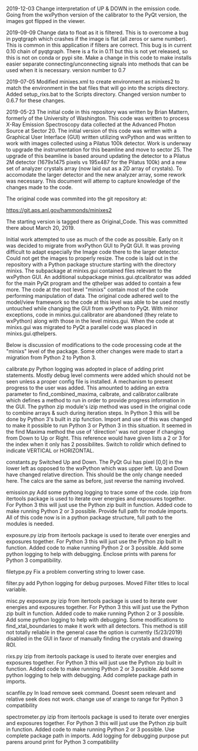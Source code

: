 2019-12-03
Change interpretation of UP & DOWN in the emission code.  Going from the 
wxPython version of the calibrator to the PyQt version, the images got flipped
in the viewer.


2019-09-09
Change data to float as it is filtered.  This is to overcome a bug in pyqtgraph
which crashes if the image is flat (all zeros or same number).  This is common 
in this application if filters are correct.  This bug is in current 0.10 chain 
of pyqtgraph.  There is a fix in 0.11 but this is not yet released, so this is 
not on conda or pypi site.  Make a change in this code to make installs easier
separate connecting/unconnecting signals into methods that can be used when it
is necessary.
version number to 0.7

2019-07-05
Modified minixes.xml to create environment as minixes2 to match the 
environment in the bat files that will go into the scripts directory.
Added setup_rixs.bat to the Scripts directory.
Changed version number to 0.6.7 for these changes.



2019-05-23
The initial code in this repository was written by Brian Mattern, formerly
of the University of Washington.  This code was written to process X-Ray 
Emission Spectroscopy data collected at the Advanced Photon Source at 
Sector 20.  The initial version of this code was written with a Graphical
User Interface (GUI) written utilizing wxPython and was written to work
with images collected using a Pilatus 100k detector.
Work is underway to upgrade the instrumentation for this beamline and move
to sector 25.  The upgrade of this beamline is based around updating the 
detector to a Pilatus 2M detector (1679x1475 pixels vs 195x487 for the
Pilatus 100k) and a new set of analyzer crystals array (now laid out as a 
2D array of crystals).
To accomodate the larger detector and the new analyzer array, some rework 
was necessary.  This document will attemp to capture knowledge of the 
changes made to the code.

The original code was commited into the git repository at:

https://git.aps.anl.gov/hammonds/minixes2

The starting version is tagged there as Original_Code.  This was committed 
there about March 20, 2019.  

Initial work attempted to use as much of the code as possible.  Early on 
it was decided to migrate from wxPython GUI to PyQt GUI.  It was proving 
difficult to adapt especially the Image code there to the larger detector.
Could not get the images to properly resize.  The code is laid out in the 
repository with a Python package structure starting with the directory 
minixs.  The subpackage at minixs.gui contained files relevant to the 
wxPython GUI.  An additional subpackage minixs.gui.qtcalibrator was added 
for the main PyQt program and the qthelper was added to contain a few more.
The code at the root level "minixs" contain most of the code performing
manipulation of data.  The original code adhered well to the model/view 
framework so the code at this level was able to be used mostly untouched 
while changing the GUI from wxPython to PyQt.  With minor exceptions, code 
in minixs.gui.calibrator are abandoned (they relate to wxPython) along with 
those in the level minixs.gui.  When the code at minixs.gui was migrated to 
PyQt a parallel code was placed in minixs.gui.qthelpers.  

Below is discussion of modifications to the code processing code at the 
"minixs" level of the package.
Some other changes were made to start a migration from Python 2 to Python
3.

calibrate.py
Python logging was adopted in place of adding print statements.  Mostly 
debug level comments were added which should not be seen unless a proper 
config file is installed.
A mechanism to present progress to the user was added.  This amounted to 
adding an extra parameter to find_combined_maxima, calbrate, and 
calibrator.calibrate which defines a method to run in order to provide 
progress information in the GUI.
The python zip module's izip method was used in the original code to 
combine arrays & such during iteration steps.  In Python 3 this will be 
done by Python 3's built in zip function.  Import and use of this was changed
to make it possible to run Python 3 or Python 3 in this situation.
It seemed in the find Maxima method the use of 'direction' was not proper
if changing from Down to Up or Right.  This reference would have given 
lists a 2 or 3 for the index when it only has 2 possibilites.  Switch to 
rolldir which defined to indicate VERTICAL or HORIZONTAL.

constants.py
Switched Up and Down.  The PyQt Gui has pixel [0,0]  in the lower left 
as opposed to the wxPython which was upper left.  Up and Down have changed 
relative direction.  This should be the only change needed here.  The
calcs are the same as before, just reverse the naming involved.

emission.py
Add some pythong logging to trace some of the code.
izip from itertools package is used to iterate over energies and exposures 
together.  For Python 3 this will just use the Python zip built in
function.  Added code to make running Python 2 or 3 possible.
Provide full path for module imports.  All of this code now is in a 
python package structure, full path to the modules is needed.

exposure.py
izip from itertools package is used to iterate over energies and exposures 
together.  For Python 3 this will just use the Python zip built in
function.  Added code to make running Python 2 or 3 possible.
Add some python logging to help with debugging.
Enclose prints with parens for Python 3 compatibility.

filetype.py
Fix a problem converting string to lower case.

filter.py
add Python logging for debug purposes.
Moved Filter titles to local variable.

misc.py
exposure.py
izip from itertools package is used to iterate over energies and exposures 
together.  For Python 3 this will just use the Python zip built in
function.  Added code to make running Python 2 or 3 possible.
Add some python logging to help with debugging.
Some modifications to find_xtal_boundaries to make it work with all 
detectors.  This method is still not totally reliable in the general case
the option is currently (5/23/2019) disabled in the GUI in favor of 
manually finding the crystals and drawing ROI.

rixs.py
izip from itertools package is used to iterate over energies and exposures 
together.  For Python 3 this will just use the Python zip built in
function.  Added code to make running Python 2 or 3 possible.
Add some python logging to help with debugging.
Add complete package path in imports.

scanfile.py
In load remove seek command.  Doesnt seem relevant and relative seek does
not work.
change use of xrange to range for Python 3 compatibility

spectrometer.py
izip from itertools package is used to iterate over energies and exposures 
together.  For Python 3 this will just use the Python zip built in
function.  Added code to make running Python 2 or 3 possible.
Use complete package path in imports.
Add logging for debugging purpose
put parens around print for Python 3 compatibility


